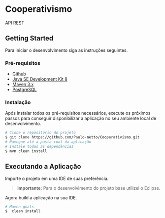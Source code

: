 # Cooperativismo

API REST

## Getting Started

Para iniciar o desenvolvimento siga as instruções seguintes.

### Pré-requisitos

* [Github](https://github.com/)
* [Java SE Development Kit 8](https://www.oracle.com/)
* [Maven 3.x](https://maven.apache.org/)
* [PostgreSQL](https://www.postgresql.org/download/)

### Instalação

Após instalar todos os pré-requisitos necessários, execute os próximos passos para conseguir disponibilizar a aplicação no seu ambiente local de desenvolvimento.

```sh
# Clone o repositório do projeto
$ git clone https://github.com/Paulo-netto/Cooperativismo.git
# Navegue até a pasta root da aplicação
# Instale todas as dependências
$ mvn clean install
```
## Executando a Aplicação

Importe o projeto em uma IDE de suas preferência.

> **importante:** Para o desenvolvimento do projeto base utilizei o Eclipse.

Agora build a aplicação na sua IDE.

```sh
# Maven goals
$  clean install
```
